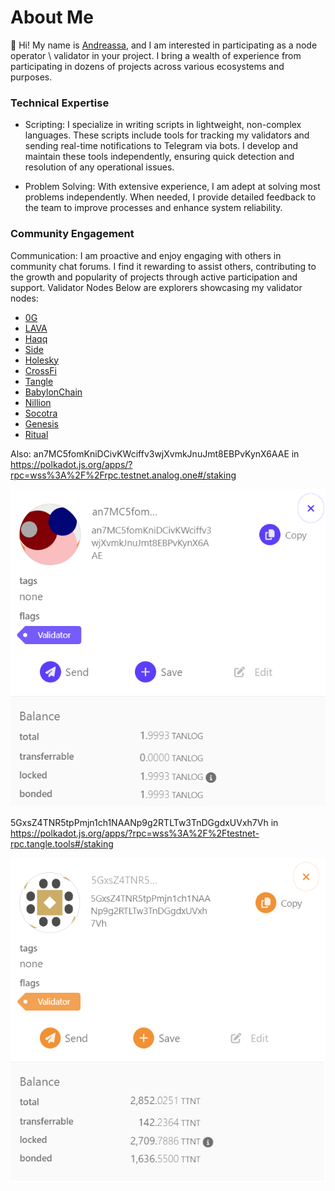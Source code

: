 # About Me
👋 Hi! My name is [Andreassa](https://x.com/VorobeyAnd), and I am interested in participating as a node operator \ validator in your project. I bring a wealth of experience from participating in dozens of projects across various ecosystems and purposes.

### Technical Expertise
* Scripting: I specialize in writing scripts in lightweight, non-complex languages. These scripts include tools for tracking my validators and sending real-time notifications to Telegram via bots. I develop and maintain these tools independently, ensuring quick detection and resolution of any operational issues.

* Problem Solving: With extensive experience, I am adept at solving most problems independently. When needed, I provide detailed feedback to the team to improve processes and enhance system reliability.

### Community Engagement
Communication: I am proactive and enjoy engaging with others in community chat forums. I find it rewarding to assist others, contributing to the growth and popularity of projects through active participation and support.
Validator Nodes
Below are explorers showcasing my validator nodes:

* [0G](https://testnet.0g.explorers.guru/validator/0gvaloper1scaxd7hnf2pk73vxvxh82447j6j5zfvfum5fgh)
* [LAVA](https://lava.explorers.guru/validator/lava@valoper1urxpzfv2llsm70erpfh8v3mjcksxujhgr5q9sz)
* [Haqq](https://testnet.ping.pub/haqq/staking/haqqvaloper1j0rvswyq9z68lgkag0jw599vawpkk28lycsvg3)
* [Side](https://testnet.side.explorers.guru/validator/bcvaloper1xdxxvqsp0jjnmfzle5n0r6y9pf7mpueyvxg6pe)
* [Holesky](https://holesky.eigenlayer.xyz/operator/0xdAa3768357FCE6ccD6B50329831d741df946B917)
* [CrossFi](https://test.xfiscan.com/validators/mxvaloper1syf8dx7klyhytq0epw3u53ar43gavn7enxwvsn)
* [Tangle](https://polkadot.js.org/apps/?rpc=wss%3A%2F%2Ftestnet-rpc.tangle.tools#/staking)
* [BabylonChain](https://github.com/babylonchain/networks/pull/294)
* [Nillion](https://testnet.nillion.explorers.guru/validator/nillionvaloper1l8xpaqlwez7kf402xxhfa49q3n2hqxug484ree)
* [Socotra](https://socotra.mcnscan.io/chain/Dwu1n4o2Gp2tLcLoWjoL5sJaJ5doc4kBoew3Knf7qpmJenwcf)
* [Genesis](https://genesis.mcnscan.io/chain/ViCaVM1X2g89sv9uT7cJDC5CmuADfG4Uz5zEaBaCrYUAPoAtk)
* [Ritual](https://etherscan.io/tx/0x30fdc5beb52d72c28a62a65e639107a211f14a8f053d29c6b8e7ebb631f88e37)

Also:
an7MC5fomKniDCivKWciffv3wjXvmkJnuJmt8EBPvKynX6AAE in https://polkadot.js.org/apps/?rpc=wss%3A%2F%2Frpc.testnet.analog.one#/staking

![](https://github.com/AndreassaV/AndreassaV/blob/main/res/photos/1.png?raw=true)

5GxsZ4TNR5tpPmjn1ch1NAANp9g2RTLTw3TnDGgdxUVxh7Vh in https://polkadot.js.org/apps/?rpc=wss%3A%2F%2Ftestnet-rpc.tangle.tools#/staking

![](https://github.com/AndreassaV/AndreassaV/blob/main/res/photos/2.png?raw=true)
